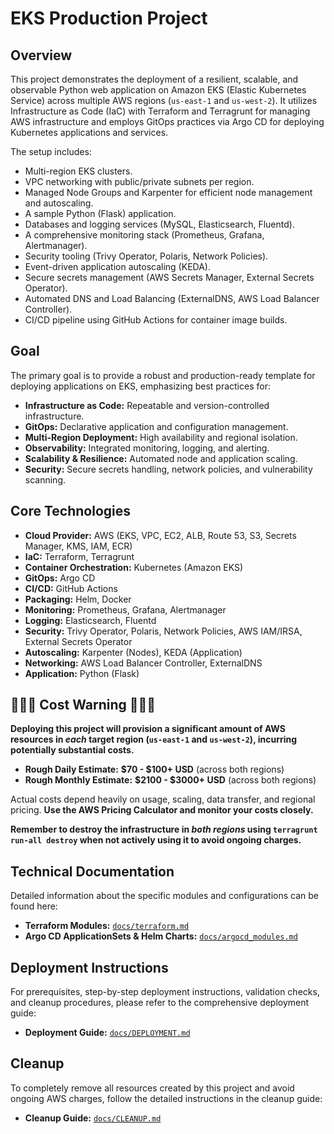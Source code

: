 # EKS Production Project

## Overview

This project demonstrates the deployment of a resilient, scalable, and observable Python web application on Amazon EKS (Elastic Kubernetes Service) across multiple AWS regions (`us-east-1` and `us-west-2`). It utilizes Infrastructure as Code (IaC) with Terraform and Terragrunt for managing AWS infrastructure and employs GitOps practices via Argo CD for deploying Kubernetes applications and services.

The setup includes:
*   Multi-region EKS clusters.
*   VPC networking with public/private subnets per region.
*   Managed Node Groups and Karpenter for efficient node management and autoscaling.
*   A sample Python (Flask) application.
*   Databases and logging services (MySQL, Elasticsearch, Fluentd).
*   A comprehensive monitoring stack (Prometheus, Grafana, Alertmanager).
*   Security tooling (Trivy Operator, Polaris, Network Policies).
*   Event-driven application autoscaling (KEDA).
*   Secure secrets management (AWS Secrets Manager, External Secrets Operator).
*   Automated DNS and Load Balancing (ExternalDNS, AWS Load Balancer Controller).
*   CI/CD pipeline using GitHub Actions for container image builds.

## Goal

The primary goal is to provide a robust and production-ready template for deploying applications on EKS, emphasizing best practices for:
*   **Infrastructure as Code:** Repeatable and version-controlled infrastructure.
*   **GitOps:** Declarative application and configuration management.
*   **Multi-Region Deployment:** High availability and regional isolation.
*   **Observability:** Integrated monitoring, logging, and alerting.
*   **Scalability & Resilience:** Automated node and application scaling.
*   **Security:** Secure secrets handling, network policies, and vulnerability scanning.

## Core Technologies

*   **Cloud Provider:** AWS (EKS, VPC, EC2, ALB, Route 53, S3, Secrets Manager, KMS, IAM, ECR)
*   **IaC:** Terraform, Terragrunt
*   **Container Orchestration:** Kubernetes (Amazon EKS)
*   **GitOps:** Argo CD
*   **CI/CD:** GitHub Actions
*   **Packaging:** Helm, Docker
*   **Monitoring:** Prometheus, Grafana, Alertmanager
*   **Logging:** Elasticsearch, Fluentd
*   **Security:** Trivy Operator, Polaris, Network Policies, AWS IAM/IRSA, External Secrets Operator
*   **Autoscaling:** Karpenter (Nodes), KEDA (Application)
*   **Networking:** AWS Load Balancer Controller, ExternalDNS
*   **Application:** Python (Flask)

## 💸💸💸 Cost Warning 💸💸💸

**Deploying this project will provision a significant amount of AWS resources in *each* target region (`us-east-1` and `us-west-2`), incurring potentially substantial costs.**

*   **Rough Daily Estimate:** **$70 - $100+ USD** (across both regions)
*   **Rough Monthly Estimate:** **$2100 - $3000+ USD** (across both regions)

Actual costs depend heavily on usage, scaling, data transfer, and regional pricing. **Use the AWS Pricing Calculator and monitor your costs closely.**

**Remember to destroy the infrastructure in *both regions* using `terragrunt run-all destroy` when not actively using it to avoid ongoing charges.**

## Technical Documentation

Detailed information about the specific modules and configurations can be found here:

*   **Terraform Modules:** [`docs/terraform.md`](./docs/terraform.md)
*   **Argo CD ApplicationSets & Helm Charts:** [`docs/argocd_modules.md`](./docs/argocd_modules.md)

## Deployment Instructions

For prerequisites, step-by-step deployment instructions, validation checks, and cleanup procedures, please refer to the comprehensive deployment guide:

*   **Deployment Guide:** [`docs/DEPLOYMENT.md`](./docs/DEPLOYMENT.md)

## Cleanup

To completely remove all resources created by this project and avoid ongoing AWS charges, follow the detailed instructions in the cleanup guide:

*   **Cleanup Guide:** [`docs/CLEANUP.md`](./docs/CLEANUP.md)